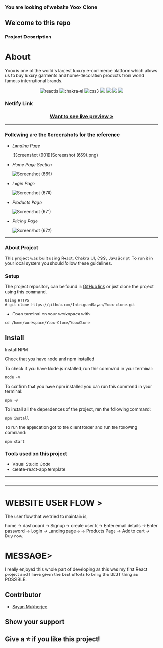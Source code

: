 ###  You are looking of website <span>Yoox Clone<span>

 <h2>Welcome to this repo</h2>

 ### Project Description
 <h1>About </h1>
 Yoox is one of the world's largest luxury e-commerce platform which allows us to buy luxury garments and home-decoration products from world famous international brands. 
 
 <p align="center">
    <img src="https://img.shields.io/badge/React-20232A?style=for-the-badge&logo=react&logoColor=61DAFB" alt="reactjs" />
    <img src="https://img.shields.io/badge/Chakra%20UI-3bc7bd?style=for-the-badge&logo=chakraui&logoColor=white" alt="chakra-ui"/>
    <img src="https://img.shields.io/badge/CSS3-1572B6?style=for-the-badge&logo=css3&logoColor=white" alt="css3"/>   
    <img src="https://img.shields.io/badge/NPM-%23000000.svg?style=for-the-badge&logo=npm&logoColor=white" />
    <img src="https://img.shields.io/badge/html-%2320232a.svg?style=for-the-badge&logo=HTML&logoColor=%2361DAFB" />
    <img src="https://img.shields.io/badge/CSS-%2320232a.svg?style=for-the-badge&logo=CSS&logoColor=%2361DAFB" />
    <img src="https://img.shields.io/badge/JS-%2320232a.svg?style=for-the-badge&logo=CSS&logoColor=%2361DAFB" />
    
</p>
 

 
 ### Netlify Link
 
<h3 align="center"><a href="https://sayanyoox.netlify.app/"><strong>Want to see live preview »</strong></a></h3>

---


 

 
 
 ### Following are the Screenshots for the reference

- *Landing Page*

  ![Screenshot (901)](Screenshot (669).png)


- *Home Page Section*

  ![Screenshot (669)](https://user-images.githubusercontent.com/101392591/190845224-63293d57-3cf2-454e-ab76-09679036ccac.png)

- *Login Page*

  ![Screenshot (670)](https://user-images.githubusercontent.com/101392591/190845228-f1117015-3193-49b6-87ed-f7dcc2e1a413.png)

- *Products Page*

  ![Screenshot (671)](https://user-images.githubusercontent.com/101392591/190845229-1aec4a92-53dd-413d-ba7d-1d5df9a4559d.png)

- *Pricing Page*

  ![Screenshot (672)](https://user-images.githubusercontent.com/101392591/190845230-cbc2ca7d-714b-46e9-a5e8-99f5f5ae3000.png)





---

### About Project

This project was built using React, Chakra UI, CSS, JavaScript. To run it in your local system you should follow these guidelines.

### Setup


The project repository can be found in [GitHub link](https://github.com/IntriguedSayan/Yoox-clone.git) or just clone the project using this command. 


```
Using HTTPS
# git clone https://github.com/IntriguedSayan/Yoox-clone.git
```

+ Open terminal on your workspace with

```
cd /home/workspace/Yoox-Clone/YooxClone
```


## Install

Install NPM

Check that you have node and npm installed

To check if you have Node.js installed, run this command in your terminal:


```
node -v
```

To confirm that you have npm installed you can run this command in your terminal:


```
npm -v
```


To install all the dependences of the project, run the following command:


```
npm install
```


To run the application got to the client folder and run the following command:

```
npm start
```


### Tools used on this project

- Visual Studio Code
- create-react-app template


---

------


------
 
<h1>WEBSITE USER FLOW ></h1>

The user flow that we tried to maintain is,

home ->  dashboard -> Signup -> create user Id-> Enter email details -> 
Enter password -> Login -> Landing page-> -> Products Page -> Add to cart -> Buy now.

 <h1>MESSAGE></h1>
 I really enjoyed this whole part of developing as this was my first React project and I have given the best efforts to bring the BEST thing as POSSIBLE.

<br/>

## Contributor
- [Sayan Mukherjee](https://github.com/IntriguedSayan)



## Show your support

Give a ⭐ if you like this project!
---

